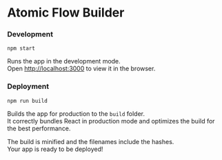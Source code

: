 # Atomic Flow Builder

### Development

`npm start`

Runs the app in the development mode.\
Open [http://localhost:3000](http://localhost:3000) to view it in the browser.

### Deployment

`npm run build`

Builds the app for production to the `build` folder.\
It correctly bundles React in production mode and optimizes the build for the best performance.

The build is minified and the filenames include the hashes.\
Your app is ready to be deployed!
